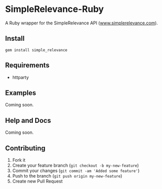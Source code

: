 # SimpleRelevance-Ruby

A Ruby wrapper for the SimpleRelevance API (www.simplerelevance.com).

## Install

```
gem install simple_relevance
```

## Requirements

* httparty


## Examples

Coming soon.


## Help and Docs

Coming soon.


## Contributing

1. Fork it
2. Create your feature branch (`git checkout -b my-new-feature`)
3. Commit your changes (`git commit -am 'Added some feature'`)
4. Push to the branch (`git push origin my-new-feature`)
5. Create new Pull Request
